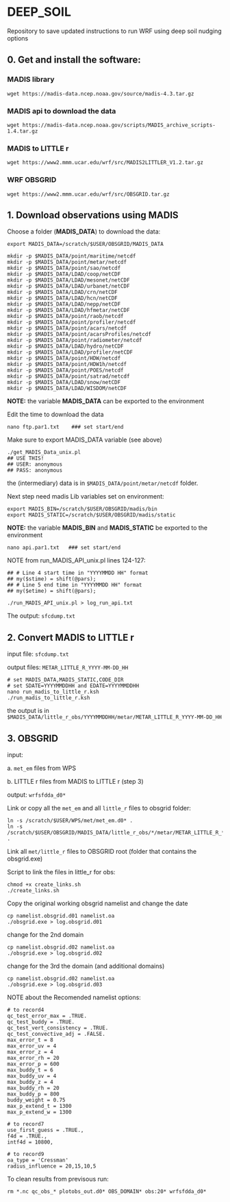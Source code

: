 # DEEP_SOIL

Repository to save updated instructions to run WRF using deep soil nudging options

## 0. Get and install the software:
### MADIS library
```
wget https://madis-data.ncep.noaa.gov/source/madis-4.3.tar.gz
```

### MADIS api to download the data
```
wget https://madis-data.ncep.noaa.gov/scripts/MADIS_archive_scripts-1.4.tar.gz
```

### MADIS to LITTLE r
```
wget https://www2.mmm.ucar.edu/wrf/src/MADIS2LITTLER_V1.2.tar.gz
```

### WRF OBSGRID
```
wget https://www2.mmm.ucar.edu/wrf/src/OBSGRID.tar.gz
```

## 1. Download observations using MADIS

Choose a folder (**MADIS_DATA**) to download the data:

```
export MADIS_DATA=/scratch/$USER/OBSGRID/MADIS_DATA

mkdir -p $MADIS_DATA/point/maritime/netcdf
mkdir -p $MADIS_DATA/point/metar/netcdf
mkdir -p $MADIS_DATA/point/sao/netcdf
mkdir -p $MADIS_DATA/LDAD/coop/netCDF
mkdir -p $MADIS_DATA/LDAD/mesonet/netCDF
mkdir -p $MADIS_DATA/LDAD/urbanet/netCDF
mkdir -p $MADIS_DATA/LDAD/crn/netCDF
mkdir -p $MADIS_DATA/LDAD/hcn/netCDF
mkdir -p $MADIS_DATA/LDAD/nepp/netCDF
mkdir -p $MADIS_DATA/LDAD/hfmetar/netCDF
mkdir -p $MADIS_DATA/point/raob/netcdf
mkdir -p $MADIS_DATA/point/profiler/netcdf
mkdir -p $MADIS_DATA/point/acars/netcdf
mkdir -p $MADIS_DATA/point/acarsProfiles/netcdf
mkdir -p $MADIS_DATA/point/radiometer/netcdf
mkdir -p $MADIS_DATA/LDAD/hydro/netCDF
mkdir -p $MADIS_DATA/LDAD/profiler/netCDF
mkdir -p $MADIS_DATA/point/HDW/netcdf
mkdir -p $MADIS_DATA/point/HDW1h/netcdf
mkdir -p $MADIS_DATA/point/POES/netcdf
mkdir -p $MADIS_DATA/point/satrad/netcdf
mkdir -p $MADIS_DATA/LDAD/snow/netCDF
mkdir -p $MADIS_DATA/LDAD/WISDOM/netCDF
```

**NOTE:** the variable **MADIS_DATA** can be exported to the environment

Edit the time to download the data

```
nano ftp.par1.txt    ### set start/end
```

Make sure to export MADIS_DATA variable (see above)

```
./get_MADIS_Data_unix.pl
## USE THIS!
## USER: anonymous
## PASS: anonymous
```

the (intermediary) data is in `$MADIS_DATA/point/metar/netcdf` folder.

Next step need madis Lib variables set on environment:
```
export MADIS_BIN=/scratch/$USER/OBSGRID/madis/bin
export MADIS_STATIC=/scratch/$USER/OBSGRID/madis/static
```

**NOTE:** the variable **MADIS_BIN** and **MADIS_STATIC** be exported to the environment


`nano api.par1.txt   ### set start/end`

NOTE from run_MADIS_API_unix.pl lines 124-127:
```
## # Line 4 start time in "YYYYMMDD HH" format
## my($stime) = shift(@pars);
## # Line 5 end time in "YYYYMMDD HH" format
## my($etime) = shift(@pars);
```

```./run_MADIS_API_unix.pl > log_run_api.txt```

The output: `sfcdump.txt`

## 2. Convert MADIS to LITTLE r

input file:  `sfcdump.txt`

output files: `METAR_LITTLE_R_YYYY-MM-DD_HH`

```
# set MADIS_DATA,MADIS_STATIC,CODE_DIR
# set SDATE=YYYYMMDDHH and EDATE=YYYYMMDDHH
nano run_madis_to_little_r.ksh
./run_madis_to_little_r.ksh
```

the output is in `$MADIS_DATA/little_r_obs/YYYYMMDDHH/metar/METAR_LITTLE_R_YYYY-MM-DD_HH`

## 3. OBSGRID

input:  

a. `met_em` files from WPS

b. LITTLE r files from MADIS to LITTLE r (step 3)        

output: `wrfsfdda_d0*`

Link or copy all the `met_em` and all `little_r` files to obsgrid folder:
```
ln -s /scratch/$USER/WPS/met/met_em.d0* .
ln -s /scratch/$USER/OBSGRID/MADIS_DATA/little_r_obs/*/metar/METAR_LITTLE_R_* .
```

Link all `met/little_r` files to OBSGRID root (folder that contains the obsgrid.exe)

Script to link the files in little_r for obs:<date>
```
chmod +x create_links.sh
./create_links.sh
```

Copy the original working obsgrid namelist and change the date
```
cp namelist.obsgrid.d01 namelist.oa
./obsgrid.exe > log.obsgrid.d01
```

change for the 2nd domain
```
cp namelist.obsgrid.d02 namelist.oa
./obsgrid.exe > log.obsgrid.d02
```

change for the 3rd the domain (and additional domains)
```
cp namelist.obsgrid.d02 namelist.oa
./obsgrid.exe > log.obsgrid.d03
```

NOTE about the Recomended namelist options:
```
# to record4
qc_test_error_max = .TRUE.
qc_test_buddy = .TRUE.
qc_test_vert_consistency = .TRUE.
qc_test_convective_adj = .FALSE.
max_error_t = 8
max_error_uv = 4
max_error_z = 4
max_error_rh = 20
max_error_p = 600
max_buddy_t = 6
max_buddy_uv = 4
max_buddy_z = 4
max_buddy_rh = 20
max_buddy_p = 800
buddy_weight = 0.75
max_p_extend_t = 1300
max_p_extend_w = 1300

# to record7
use_first_guess = .TRUE.,
f4d = .TRUE.,
intf4d = 10800,

# to record9
oa_type = 'Cressman'
radius_influence = 20,15,10,5
```

To clean results from previsous run:
```
rm *.nc qc_obs_* plotobs_out.d0* OBS_DOMAIN* obs:20* wrfsfdda_d0*
```
